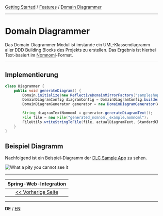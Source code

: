 [Getting Started](../index_de.md) / [Features](../guides/features_de.md) / [Domain Diagrammer](domain_diagrammer_de.md)

---

# Domain Diagrammer
Das Domain-Diagrammer Modul ist imstande ein UML-Klassendiagramm aller DDD Building Blocks 
des Projekts zu erstellen. Das Ergebnis ist hierbei Text-basiert im [Nomnoml](https://nomnoml.com/)-Format.

---

## Implementierung

```Java
class Diagrammer {
    public void generateDiagram() {
        Domain.initialize(new ReflectiveDomainMirrorFactory("sampleshop"));
        DomainDiagramConfig diagramConfig = DomainDiagramConfig.builder().withContextPackageName("sampleshop").build();
        DomainDiagramGenerator generator = new DomainDiagramGenerator(diagramConfig);

        String diagramTextNomnoml = generator.generateDiagramText();
        File file = new File("generated_nomnoml_example.nomnoml");
        FileUtils.writeStringToFile(file, actualDiagramText, StandardCharsets.UTF_8);
    }
}
```

## Beispiel Diagramm

Nachfolgend ist ein Beispiel-Diagramm der [DLC Sample App](./../../../sample-project) zu sehen.

![What a pity you cannot see it](./../../../documentation/resources/images/sample_diagram.png "Domain Diagram")


---

|             **Spring-Web-Integration**             |
|:--------------------------------------------------:|
| [<< Vorherige Seite](spring_web_integration_de.md) |

---

**DE** / [EN](../../english/features/domain_diagrammer_en.md)
